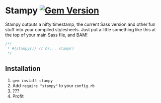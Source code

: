 # Stampy [![Gem Version](https://badge.fury.io/rb/stampy.svg)](http://badge.fury.io/rb/stampy)

Stampy outputs a nifty timestamp, the current Sass version and other fun stuff into your compiled stylesheets. Just put a little something like this at the top of your main Sass file, and BAM!

```scss
/*!
 * #{stampy()} // Or... stamp()
 */
```

## Installation

1. `gem install stampy`
1. Add `require "stampy"` to your `config.rb`
1. ???
1. Profit
